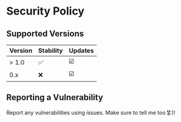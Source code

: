 # Security Policy

## Supported Versions

| Version | Stability          | Updates                       |
| ------- | ------------------ | ----------------------------- |
| > 1.0   | :white_check_mark: | :ballot_box_with_check:       |
|   0.x   | :x:                | :ballot_box_with_check:       |

## Reporting a Vulnerability

Report any vulnerabilities using issues. Make sure to tell me too 🎖️:)!
